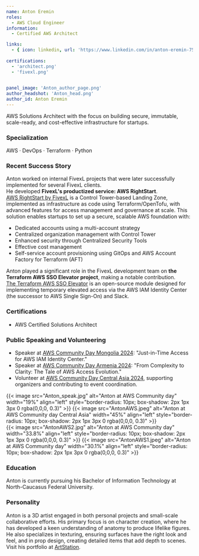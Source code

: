 ```yaml
---
name: Anton Eremin
roles:
  - AWS Cloud Engineer 
information:
  - Certified AWS Architect

links:
  - { icon: linkedin, url: 'https://www.linkedin.com/in/anton-eremin-75aab725a/' }
 
certifications:
  - 'architect.png'
  - 'fivexl.png'
 

panel_image: 'Anton_author_page.png'
author_headshot: 'Anton_head.png'
author_id: Anton Eremin
---
```

AWS Solutions Architect with the focus on building secure, immutable, scale-ready, and cost-effective infrastructure for startups.
### Specialization
AWS · DevOps · Terraform · Python

### Recent Success Story  
Anton worked on internal FivexL projects that were later successfully implemented for several FivexL clients.  
He developed **FivexL's productized service: AWS RightStart**.  
[AWS RightStart by FivexL](https://aws.amazon.com/marketplace/pp/prodview-d4lown4cemykw) is a Control Tower-based Landing Zone, implemented as infrastructure as code using Terraform/OpenTofu, with advanced features for access management and governance at scale. This solution enables startups to set up a secure, scalable AWS foundation with:
* Dedicated accounts using a multi-account strategy
* Centralized organization management with Control Tower
* Enhanced security through Centralized Security Tools
* Effective cost management
* Self-service account provisioning using GitOps and AWS Account Factory for Terraform (AFT)  
  
Anton played a significant role in the FivexL development team on **the Terraform AWS SSO Elevator project**, making a notable contribution.  
[The Terraform AWS SSO Elevator](https://github.com/fivexl/terraform-aws-sso-elevator) is an open-source module designed for implementing temporary elevated access via the AWS IAM Identity Center (the successor to AWS Single Sign-On) and Slack.

### Certifications
- AWS Certified Solutions Architect

### Public Speaking and Volunteering
- Speaker at [AWS Community Day Mongolia 2024](https://awsmongolia.com/aws-community-day-2024-a-gathering-of-it-professionals-and-cloud-technology-enthusiasts/): "Just-in-Time Access for AWS IAM Identity Center."
- Speaker at [AWS Community Day Armenia 2024](https://aws-community-day.am/): "From Complexity to Clarity: The Tale of AWS Access Evolution."
- Volunteer at [AWS Community Day Central Asia 2024](https://www.awsug.uz/), supporting organizers and contributing to event coordination. 

{{< image src="Anton_speak.jpg" alt="Anton at AWS Community day" width="19%" align="left" style="border-radius: 10px; box-shadow: 2px 1px 3px 0 rgba(0,0,0, 0.3)" >}} {{< image src="AntonAWS.jpeg" alt="Anton at AWS Community day Central Asia" width="45%" align="left" style="border-radius: 10px; box-shadow: 2px 1px 3px 0 rgba(0,0,0, 0.3)" >}}  
{{< image src="AntonAWS2.jpg" alt="Anton at AWS Community day" width="33.8%" align="left" style="border-radius: 10px; box-shadow: 2px 1px 3px 0 rgba(0,0,0, 0.3)" >}} {{< image src="AntonAWS1.jpeg" alt="Anton at AWS Community day" width="30.1%" align="left" style="border-radius: 10px; box-shadow: 2px 1px 3px 0 rgba(0,0,0, 0.3)" >}}
### Education
Anton is currently pursuing his Bachelor of Information Technology at North-Caucasus Federal University.

### Personality
Anton is a 3D artist engaged in both personal projects and small-scale collaborative efforts. His primary focus is on character creation, where he has developed a keen understanding of anatomy to produce lifelike figures. He also specializes in texturing, ensuring surfaces have the right look and feel, and in prop design, creating detailed items that add depth to scenes. Visit his portfolio at [ArtStation](https://www.artstation.com/antoneremin).

 


